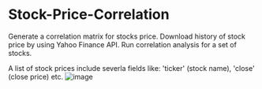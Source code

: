 # Stock-Price-Correlation
Generate a correlation matrix for stocks price.
Download history of stock price by using Yahoo Finance API.
Run correlation analysis for a set of stocks.

A list of stock prices include severla fields like: 'ticker' (stock name), 'close' (close price) etc.
![image](https://user-images.githubusercontent.com/50933820/123661942-d4a70700-d7e9-11eb-8a4f-7aed011c204f.png)
